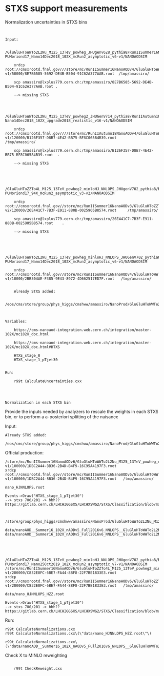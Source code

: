STXS support measurements
====

Normalization uncertainties in STXS bins
~~~


Input:

    /GluGluHToWWTo2L2Nu_M125_13TeV_powheg_JHUgenv628_pythia8/RunIISummer16NanoAODv4-PUMoriond17_Nano14Dec2018_102X_mcRun2_asymptotic_v6-v1/NANOAODSIM

    xrdcp  root://cmsxrootd.fnal.gov///store/mc/RunIISummer16NanoAODv4/GluGluHToWWTo2L2Nu_M125_13TeV_powheg_JHUgenv628_pythia8/NANOAODSIM/PUMoriond17_Nano14Dec2018_102X_mcRun2_asymptotic_v6-v1/50000/8E7B6585-5692-DE4B-B504-91C62A377AAB.root  /tmp/amassiro/
    
    scp amassiro@lxplus779.cern.ch:/tmp/amassiro/8E7B6585-5692-DE4B-B504-91C62A377AAB.root .
    
    --> missing STXS
    
    
    
    /GluGluHToWWTo2L2Nu_M125_13TeV_powheg2_JHUGenV714_pythia8/RunIIAutumn18NanoAODv4-Nano14Dec2018_102X_upgrade2018_realistic_v16-v1/NANOAODSIM
    
    xrdcp  root://cmsxrootd.fnal.gov////store/mc/RunIIAutumn18NanoAODv4/GluGluHToWWTo2L2Nu_M125_13TeV_powheg2_JHUGenV714_pythia8/NANOAODSIM/Nano14Dec2018_102X_upgrade2018_realistic_v16-v1/120000/B126F357-D8B7-4E42-BB75-BF8C06584B39.root      /tmp/amassiro/
     
    scp amassiro@lxplus779.cern.ch:/tmp/amassiro/B126F357-D8B7-4E42-BB75-BF8C06584B39.root  .
    
    --> missing STXS
    
    
    
    
    /GluGluHToZZTo4L_M125_13TeV_powheg2_minloHJ_NNLOPS_JHUgenV702_pythia8/RunIISummer16NanoAODv3-PUMoriond17_94X_mcRun2_asymptotic_v3-v2/NANOAODSIM 
    
    xrdcp  root://cmsxrootd.fnal.gov//store/mc/RunIISummer16NanoAODv3/GluGluHToZZTo4L_M125_13TeV_powheg2_minloHJ_NNLOPS_JHUgenV702_pythia8/NANOAODSIM/PUMoriond17_94X_mcRun2_asymptotic_v3-v2/120000/26E441C7-7B3F-E911-880B-0025905B8574.root     /tmp/amassiro/  
    
    scp amassiro@lxplus779.cern.ch:/tmp/amassiro/26E441C7-7B3F-E911-880B-0025905B8574.root    .
    
    --> missing STXS
     
    
    
    
    /GluGluHToWWTo2L2Nu_M125_13TeV_powheg_minloHJ_NNLOPS_JHUGenV702_pythia8/RunIISummer16NanoAODv4-PUMoriond17_Nano14Dec2018_102X_mcRun2_asymptotic_v6-v1/NANOAODSIM 
    
    xrdcp  root://cmsxrootd.fnal.gov//store/mc/RunIISummer16NanoAODv4/GluGluHToWWTo2L2Nu_M125_13TeV_powheg_minloHJ_NNLOPS_JHUGenV702_pythia8/NANOAODSIM/PUMoriond17_Nano14Dec2018_102X_mcRun2_asymptotic_v6-v1/10000/2BB304AE-F385-9E43-8972-4D662517ED7F.root   /tmp/amassiro/

    
    Already STXS added:
    
    /eos/cms/store/group/phys_higgs/cmshww/amassiro/NanoProd/GluGluHToWWTo2L2Nu_M125_13TeV_powheg2_JHUGenV714_pythia8/nanoAOD__Fall2017_nAOD_v2_94X__GluGluHToWWTo2L2NuPowheg_M125/190124_220256/0000/nanoAOD__Fall2017_nAOD_v2_94X__GluGluHToWWTo2L2NuPowheg_M125_1.root
    
    
    
Variables:

    https://cms-nanoaod-integration.web.cern.ch/integration/master-102X/mc102X_doc.html
    
    https://cms-nanoaod-integration.web.cern.ch/integration/master-102X/mc102X_doc.html#HTXS
    
    HTXS_stage_0
    HTXS_stage_1_pTjet30
    
    
Run:

    r99t CalculateUncertainties.cxx


    

Normalization in each STXS bin 
~~~

Provide the inputs needed by analyzers to rescale the weights in each STXS bin, or to perform a a-posteriori splitting of the nuisance

Input:
    
    Already STXS added:
    
    /eos/cms/store/group/phys_higgs/cmshww/amassiro/NanoProd/GluGluHToWWTo2L2Nu_M125_13TeV_powheg2_JHUGenV714_pythia8/nanoAOD__Fall2017_nAOD_v2_94X__GluGluHToWWTo2L2NuPowheg_M125/190124_220256/0000/nanoAOD__Fall2017_nAOD_v2_94X__GluGluHToWWTo2L2NuPowheg_M125_1.root

Official production:

    /store/mc/RunIISummer16NanoAODv6/GluGluHToWWTo2L2Nu_M125_13TeV_powheg_minloHJ_NNLOPS_JHUGenV702_pythia8/NANOAODSIM/PUMoriond17_Nano25Oct2019_102X_mcRun2_asymptotic_v7-v1/100000/1DBC2A44-BB36-2B4D-B4F9-16C95A4197F3.root
    xrdcp  root://cmsxrootd.fnal.gov//store/mc/RunIISummer16NanoAODv6/GluGluHToWWTo2L2Nu_M125_13TeV_powheg_minloHJ_NNLOPS_JHUGenV702_pythia8/NANOAODSIM/PUMoriond17_Nano25Oct2019_102X_mcRun2_asymptotic_v7-v1/100000/1DBC2A44-BB36-2B4D-B4F9-16C95A4197F3.root   /tmp/amassiro/  
    
    nano_HJNNLOPS.root
    
    Events->Draw("HTXS_stage_1_pTjet30")
    --> stxs 700/201 -> bbh??  https://gitlab.cern.ch/LHCHIGGSXS/LHCHXSWG2/STXS/Classification/blob/master/HiggsTemplateCrossSections.h
    
    
    
    /store/group/phys_higgs/cmshww/amassiro/NanoProd/GluGluHToWWTo2L2Nu_M125_13TeV_powheg_minloHJ_NNLOPS_JHUGenV702_pythia8/nanoAOD__Summer16_102X_nAODv5_Full2016v6_NNLOPS__GluGluHToWWTo2L2NuPowhegNNLOPS_M125_private/200115_155222/0000/
    
    data/nanoAOD__Summer16_102X_nAODv5_Full2016v6_NNLOPS__GluGluHToWWTo2L2NuPowhegNNLOPS_M125_private_1.root
    data/nanoAOD__Summer16_102X_nAODv5_Full2016v6_NNLOPS__GluGluHToWWTo2L2NuPowhegNNLOPS_M125_private_2.root
    
    
    
    
    
    /GluGluHToZZTo4L_M125_13TeV_powheg2_minloHJ_NNLOPS_JHUgenV702_pythia8/RunIISummer16NanoAODv6-PUMoriond17_Nano25Oct2019_102X_mcRun2_asymptotic_v7-v1/NANOAODSIM
    /store/mc/RunIISummer16NanoAODv6/GluGluHToZZTo4L_M125_13TeV_powheg2_minloHJ_NNLOPS_JHUgenV702_pythia8/NANOAODSIM/PUMoriond17_Nano25Oct2019_102X_mcRun2_asymptotic_v7-v1/280000/C832E8FC-6BE7-FA44-88F8-22F7BE1833E3.root
    xrdcp  root://cmsxrootd.fnal.gov//store/mc/RunIISummer16NanoAODv6/GluGluHToZZTo4L_M125_13TeV_powheg2_minloHJ_NNLOPS_JHUgenV702_pythia8/NANOAODSIM/PUMoriond17_Nano25Oct2019_102X_mcRun2_asymptotic_v7-v1/280000/C832E8FC-6BE7-FA44-88F8-22F7BE1833E3.root   /tmp/amassiro/  
    
    data/nano_HJNNLOPS_HZZ.root

    Events->Draw("HTXS_stage_1_pTjet30")
    --> stxs 700/201 -> bbh??  https://gitlab.cern.ch/LHCHIGGSXS/LHCHXSWG2/STXS/Classification/blob/master/HiggsTemplateCrossSections.h
     
     
    

Run:

    r99t CalculateNormalizations.cxx
    r99t CalculateNormalizations.cxx\(\"data/nano_HJNNLOPS_HZZ.root\"\)
    
    r99t CalculateNormalizations.cxx\(\"data/nanoAOD__Summer16_102X_nAODv5_Full2016v6_NNLOPS__GluGluHToWWTo2L2NuPowhegNNLOPS_M125_private_1.root\"\)
    

    
    
Check X to MINLO reweighting
~~~

    r99t CheckReweight.cxx
    
    


    